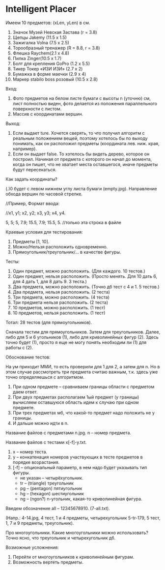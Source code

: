 <h1>Intelligent Placer </h1>

Имеем 10 предметов: (xLen, yLen) в см.
<ol>
 <li>Значок Музей Невская Застава (r = 3.8)</li>
 <li>Щепцы Jakemy (11.5 x 1.5)</li>
 <li>Зажигалка Volna (7.5 x 2.5)</li>
 <li>Торообразный тренажер (R = 8.8, r = 3.8)</li>
 <li>Флешка Raychem(2.1 x 4.8)</li>
 <li>Пилка Zinger(10.5 x 1.7)</li>
 <li>Болт для крепления GoPro (1.2 x 5.5)</li>
 <li>Тикер Токер «ИЗИ ИЗИ» (2.7 x 2)</li>
 <li>Бумажка в форме маечки (2.9 x 4)</li>
 <li>Маркер stabilo boss розовый (10.5 x 2.8)</li>
</ol>

Вход:
<ol>
 <li>Фото предметов на белом листе бумаги с высоты n (уточню) см, 
 лист полностью виден, фото делается из положения параллельного 
 поверхности с листом.</li>
 <li>Массив с координатами вершин. </li>
</ol>

Выход:
<ol>
 <li>Если выдает ture. Хочется сверять, то что получил алгоритм с реальным
 положением вещей, поэтому хотелось бы по выходу понимать, как он 
 расположил предметы (координата лев. ниж. края, например).</li>
 <li>Если он выдает false. То хотелось бы видеть дерево, которое 
 он построил. Начиная от предмета с которого он начал до момента, 
 когда он пишет, что не хватает места оставшегося, иначе предметы 
 будут пересекаться.</li>
</ol>
 
 
Как задать координаты?

(.)0 будет с левом нижнем углу листа бумаги (empty.jpg).
Направление обхода вершин по часовой стрелке. 

//Пример, Формат ввода:

//x1, y1; x2, y2; x3, y3; x4, y4.

5, 5; 5, 7.9; 15.5, 7.9; 15.5, 5. //только эта строка в файле


Краевые условия для тестирования:
<ol>
 <li>Предметы [1, 10].</li>
 <li>Можно/Нельзя расположить одновременно.</li>
 <li>Прямоугольник/треугольник/... в качестве фигуры.</li>
</ol>

Тесты: 
<ol>
 <li>Один предмет, можно расположить. (Для каждого. 10 тестов.)</li>
 <li>Один предмет, нельзя расположить. 
 (Просто менять. Для 10 дать 6, для 4 дать 1, для 8 дать 9. 3 теста.)</li>
 <li>Два предмета, можно расположить. 
 (Точно дб тест с 4 и 1. 5 тестов.)</li>
 <li>Два предмета, нельзя расположить. (2 теста)</li>
 <li>Три предмета, можно расположить. (4 теста)</li>
 <li>Три предмета нельзя расположить. (2 теста)</li>
 <li>10 предметов, можно расположить. (1 тест)</li>
 <li>10 предметов, нельзя расположить. (1 тест)</li>
</ol>

Тотал: 28 тестов (для прямоугольников).

Сначала тестим для прямоугольников. Затем для треугольников. Далее, либо для 5 и 6 угольников (1), либо для криволинейных фигур (2).
Здесь точно будет (1), просто я еще не могу понять необходим ли (1) для работы с (2). 

Обоснование тестов:

На ум приходит ММИ, то есть проверили для 1 для 2, а затем для n. 
Но в этом случае рассмотреть три предмета считаю важным, 
т.к. здесь уже точно определяешься с алгоритмом.
<ol>
 <li>При одном предмете – сравниваем границы области с предметом даем ответ.</li>
 <li>При двух предметах располагаем 1ый предмет (у границы) вычисляем оставшуюся 
 область идем к случаю при одном предмете.</li>
 <li>При трех предметах мб, что какой-то предмет
 надо положить не у границы.</li>
 <li>И дальше можно идти в n.</li>
</ol>

Название файлов с предметами n.jpg. n – номер предмета.

Название файлов с тестами x[-f]-y.txt. 
<ol>
 <li>x – номер теста.</li>
 <li>y – конкатенация номеров
 участвующих в тесте предметов в порядке возрастания. </li>
 <li>[-f] – опциональный параметр, в нем надо 
 будет указывать тип фигуры.
 <ul>
  <li>не указан – четырёхугольник.</li>
  <li>tr – (triangle) треугольник</li>
  <li>pg – (pentagon) пятиугольник</li>
  <li>hg – (hexagon) шестиугольник</li>
  <li>ng – (ngon?) n-угольник, какая-то криволинейная фигура.</li>
 </ul>
</li>
</ol>


Введем обозначение all – 12345678910. (7-all.txt).

(Напр.:
4-14.jpg, 4 тест, 1 и 4 предметы, четырехугольник
5-tr-179, 5 тест, 1, 7 и 9 предметы, треугольник). 

Про многоугольники.
Какие многоугольники можно использовать?
Точно ясно, что треугольник и четырехугольник дб.


Возможные усложнения: 
<ol>
 <li>Перейти от многоугольников к криволинейным фигурам. </li>
 <li>Возможность вертеть предметы.</li>
</ol>